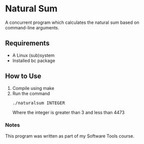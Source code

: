 # Natural Sum
A concurrent program which calculates the natural sum based on command-line arguments.

## Requirements
<ul>
	<li>A Linux (sub)system</li>
	<li>Installed bc package</li>
</ul>

## How to Use
<ol>
	<li>Compile using make</li> 
	<li>Run the command <pre>./naturalsum INTEGER</pre> <span>Where the integer is greater than 3 and less than 4473</li>
	
</ol>

### Notes
This program was written as part of my Software Tools course.
